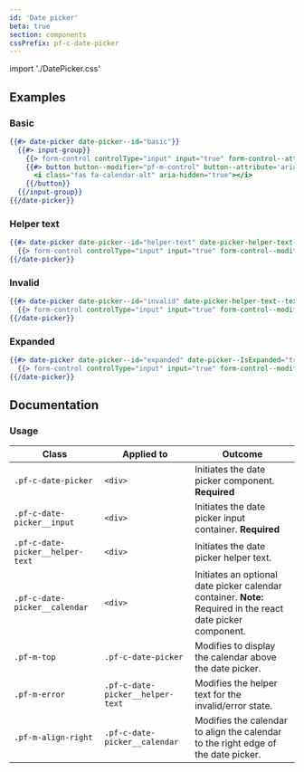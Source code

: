 ```yaml
---
id: 'Date picker'
beta: true
section: components
cssPrefix: pf-c-date-picker
---
```


import './DatePicker.css'

## Examples

### Basic
```hbs
{{#> date-picker date-picker--id="basic"}}
  {{#> input-group}}
    {{> form-control controlType="input" input="true" form-control--attribute=(concat 'type="text" value="03/05/2020" id="' date-picker--id '-input" name="' date-picker--id '-input" aria-label="Date picker"')}}
    {{#> button button--modifier="pf-m-control" button--attribute='aria-label="Toggle date picker"'}}
      <i class="fas fa-calendar-alt" aria-hidden="true"></i>
    {{/button}}
  {{/input-group}}
{{/date-picker}}
```

### Helper text
```hbs
{{#> date-picker date-picker--id="helper-text" date-picker-helper-text--text="Select a date."}}
  {{> form-control controlType="input" input="true" form-control--modifier="pf-m-icon pf-m-calendar" form-control--attribute=(concat 'type="text" value="03/05/2020" id="' date-picker--id '-input" name="' date-picker--id '-input" aria-label="Basic date picker example"')}}
{{/date-picker}}
```

### Invalid
```hbs
{{#> date-picker date-picker--id="invalid" date-picker-helper-text--text="Invalid date selected." date-picker-helper-text--IsError="true"}}
  {{> form-control controlType="input" input="true" form-control--modifier="pf-m-icon pf-m-calendar" form-control--attribute=(concat 'aria-invalid="true" type="text" value="03/05/2020" id="' date-picker--id '-input" name="' date-picker--id '-input" aria-label="Basic date picker example"')}}
{{/date-picker}}
```

### Expanded
```hbs
{{#> date-picker date-picker--id="expanded" date-picker--IsExpanded="true"}}
  {{> form-control controlType="input" input="true" form-control--modifier="pf-m-icon pf-m-calendar pf-m-expanded" form-control--attribute=(concat 'type="text" value="03/05/2020" id="' date-picker--id '-input" name="' date-picker--id '-input" aria-label="Expanded date picker example"')}}
{{/date-picker}}
```

## Documentation
### Usage

| Class | Applied to | Outcome |
| -- | -- | -- |
| `.pf-c-date-picker` | `<div>` | Initiates the date picker component. **Required** |
| `.pf-c-date-picker__input` | `<div>` | Initiates the date picker input container. **Required** |
| `.pf-c-date-picker__helper-text` | `<div>` | Initiates the date picker helper text. |
| `.pf-c-date-picker__calendar` | `<div>` | Initiates an optional date picker calendar container. **Note:** Required in the react date picker component. |
| `.pf-m-top` | `.pf-c-date-picker` | Modifies to display the calendar above the date picker. |
| `.pf-m-error` | `.pf-c-date-picker__helper-text` | Modifies the helper text for the invalid/error state. |
| `.pf-m-align-right` | `.pf-c-date-picker__calendar` | Modifies the calendar to align the calendar to the right edge of the date picker. |
